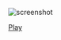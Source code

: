 ![screenshot](https://github.com/adrienmalin/TETRIS3000/raw/master/screenshot.png "Screenshot")

[Play](TETRIS3000.html)
